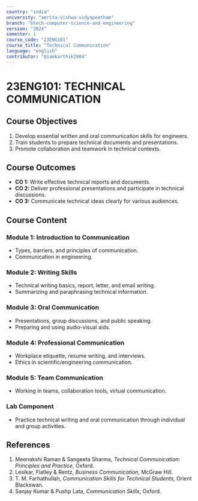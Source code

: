 ```yaml
---
country: "india"
university: "amrita-vishwa-vidyapeetham"
branch: "btech-computer-science-and-engineering"
version: "2024"
semester: 1
course_code: "23ENG101"
course_title: "Technical Communication"
language: "english"
contributor: "@iamkarthik2004"
---
```


# 23ENG101: TECHNICAL COMMUNICATION

## Course Objectives
1. Develop essential written and oral communication skills for engineers.
2. Train students to prepare technical documents and presentations.
3. Promote collaboration and teamwork in technical contexts.

## Course Outcomes
* **CO 1:** Write effective technical reports and documents.
* **CO 2:** Deliver professional presentations and participate in technical discussions.
* **CO 3:** Communicate technical ideas clearly for various audiences.

## Course Content

### Module 1: Introduction to Communication
* Types, barriers, and principles of communication.
* Communication in engineering.

### Module 2: Writing Skills
* Technical writing basics, report, letter, and email writing.
* Summarizing and paraphrasing technical information.

### Module 3: Oral Communication
* Presentations, group discussions, and public speaking.
* Preparing and using audio-visual aids.

### Module 4: Professional Communication
* Workplace etiquette, resume writing, and interviews.
* Ethics in scientific/engineering communication.

### Module 5: Team Communication
* Working in teams, collaboration tools, virtual communication.

### Lab Component
* Practice technical writing and oral communication through individual and group activities.

## References
1. Meenakshi Raman & Sangeeta Sharma, *Technical Communication: Principles and Practice*, Oxford.
2. Lesikar, Flatley & Rentz, *Business Communication*, McGraw Hill.
3. T. M. Farhathullah, *Communication Skills for Technical Students*, Orient Blackswan.
4. Sanjay Kumar & Pushp Lata, *Communication Skills*, Oxford.
